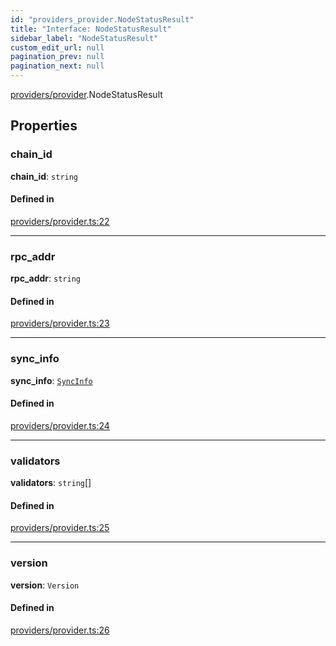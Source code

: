 ```yaml
---
id: "providers_provider.NodeStatusResult"
title: "Interface: NodeStatusResult"
sidebar_label: "NodeStatusResult"
custom_edit_url: null
pagination_prev: null
pagination_next: null
---
```


[providers/provider](../modules/providers_provider.md).NodeStatusResult

## Properties

### chain\_id

 **chain\_id**: `string`

#### Defined in

[providers/provider.ts:22](https://github.com/near/near-api-js/blob/a0c9a104/packages/near-api-js/src/providers/provider.ts#L22)

___

### rpc\_addr

 **rpc\_addr**: `string`

#### Defined in

[providers/provider.ts:23](https://github.com/near/near-api-js/blob/a0c9a104/packages/near-api-js/src/providers/provider.ts#L23)

___

### sync\_info

 **sync\_info**: [`SyncInfo`](providers_provider.SyncInfo.md)

#### Defined in

[providers/provider.ts:24](https://github.com/near/near-api-js/blob/a0c9a104/packages/near-api-js/src/providers/provider.ts#L24)

___

### validators

 **validators**: `string`[]

#### Defined in

[providers/provider.ts:25](https://github.com/near/near-api-js/blob/a0c9a104/packages/near-api-js/src/providers/provider.ts#L25)

___

### version

 **version**: `Version`

#### Defined in

[providers/provider.ts:26](https://github.com/near/near-api-js/blob/a0c9a104/packages/near-api-js/src/providers/provider.ts#L26)
